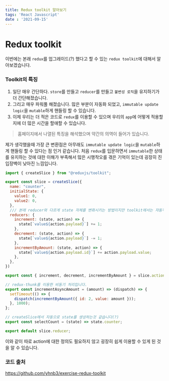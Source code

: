 ```yaml
---
title: Redux toolkit 알아보기
tags: 'React Javascript'
date : '2021-09-15'
---
```


# Redux toolkit

이번에는 본래 `redux`를 업그레이드(?) 했다고 할 수 있는 `redux toolkit`에 대해서 알아보겠습니다.

### Toolkit의 특징

1. 일단 매우 간단하다. `store`를 만들고 `reducer`를 만들고 `불변성 로직`을 유지하기가 더 간단해졌습니다.
2. 그리고 매우 파워풀 해졌습니다. 많은 부분이 자동화 되었고, `immutable update logic`을 `mutable`하게 핸들링 할 수 있습니다.
3. 이제 우리는 더 적은 코드로 `redux`를 이용할 수 있으며 우리의 `app`에 어떻게 적용할지에 더 많은 시간을 할애할 수 있습니다.

> 홈페이지에서 나열된 특징을 해석했으며 약간의 의역이 들어가 있습니다.

제가 생각했을때 가장 큰 변환점은 아무래도 `immutable update logic`을 `mutable`하게 핸들링 할 수 있다는 점 인거 같습니다. 처음 `redux`를 입문하면서 `immutable`한 상태를 유지하는 것에 대한 이해가 부족해서 많은 시행착오를 겪은 기억이 있는데 굉장히 진입장벽이 낮아진 느낌입니다.

```javascript
import { createSlice } from "@reduxjs/toolkit";

export const slice = createSlice({
  name: "counter",
  initialState: {
    value1: 0,
    value2: 0,
  },
  /// 본래 reducer와 다르게 state 자체를 변화시키는 방법이지만 toolkit에서는 자동적으로 immutable한 상태를 유지시켜 줍니다.
  reducers: {
    increment: (state, action) => {
      state[`value${action.payload}`] += 1;
    },
    decrement: (state, action) => {
      state[`value${action.payload}`] -= 1;
    },
    incrementByAmount: (state, action) => {
      state[`value${action.payload.id}`] += action.payload.value;
    },
  },
})

export const { increment, decrement, incrementByAmount } = slice.actions;

// redux-thunk를 이용한 비동기 처리입니다.
export const incrementAsyncAmount = (amount) => (dispatch) => {
  setTimeout(() => {
    dispatch(incrementByAmount({ id: 2, value: amount }));
  }, 1000);
};

// createSlice에서 자동으로 state를 생성하는것 같습니다(?)
export const selectCount = (state) => state.counter;

export default slice.reducer;
```

이와 같이 따로 action에 대한 정의도 필요하지 않고 굉장히 쉽게 이용할 수 있게 된 것을 알 수 있습니다.

### 코드 출처

https://github.com/yhnb3/exercise-redux-toolkit
